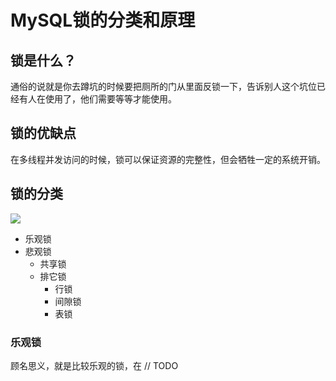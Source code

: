 # MySQL锁的分类和原理

## 锁是什么？
通俗的说就是你去蹲坑的时候要把厕所的门从里面反锁一下，告诉别人这个坑位已经有人在使用了，他们需要等等才能使用。

## 锁的优缺点
在多线程并发访问的时候，锁可以保证资源的完整性，但会牺牲一定的系统开销。

## 锁的分类
![](https://wx3.sinaimg.cn/large/0081fa71ly1gmcne9lrdcj30hl0d6jrh.jpg)

- 乐观锁
- 悲观锁
    - 共享锁
    - 排它锁
        - 行锁
        - 间隙锁
        - 表锁
    
### 乐观锁
顾名思义，就是比较乐观的锁，在 // TODO